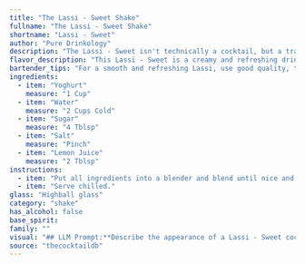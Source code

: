 ```yaml
---
title: "The Lassi - Sweet Shake"
fullname: "The Lassi - Sweet Shake"
shortname: "Lassi - Sweet"
author: "Pure Drinkology"
description: "The Lassi - Sweet isn't technically a cocktail, but a traditional Indian beverage. It belongs to the **Milk Punch** family, characterized by its milky base and refreshing nature. Originating in the Indian subcontinent, the Lassi is a centuries-old drink enjoyed for its cooling and hydrating properties. "
flavor_description: "This Lassi - Sweet is a creamy and refreshing drink with a balanced sweet-tart flavor. The yoghurt provides a smooth, tangy base that's tempered by the sweetness of sugar and a hint of salt.  Lemon juice adds a bright acidity that cuts through the richness, leaving a clean, invigorating finish. It's like a luxurious, chilled yogurt drink with a touch of zest. "
bartender_tips: "For a smooth and refreshing Lassi, use good quality, thick yogurt. Blend it with water, sugar, and salt until perfectly smooth, then add lemon juice at the end for a bright zing.  Don't overblend, or you'll end up with a thin, watery lassi. Adjust sweetness and salt to taste. "
ingredients:
  - item: "Yoghurt"
    measure: "1 Cup"
  - item: "Water"
    measure: "2 Cups Cold"
  - item: "Sugar"
    measure: "4 Tblsp"
  - item: "Salt"
    measure: "Pinch"
  - item: "Lemon Juice"
    measure: "2 Tblsp"
instructions:
  - item: "Put all ingredients into a blender and blend until nice and frothy."
  - item: "Serve chilled."
glass: "Highball glass"
category: "shake"
has_alcohol: false
base_spirit:
family: ""
visual: "## LLM Prompt:**Describe the appearance of a Lassi - Sweet cocktail. Imagine a glass filled with this drink. What are the colors, textures, and overall visual impression?** **Consider these ingredients:*** **Yoghurt:** Creamy, white, possibly with slight variations in shade depending on the type of yoghurt used.* **Water:** Transparent, clear, contributing to the overall fluidity of the drink.* **Sugar:** Dissolves in the drink, adding a subtle sweetness but not changing the visual appearance significantly. * **Salt:** A minimal amount, invisible to the naked eye.* **Lemon Juice:** Adds a slight yellowish hue and may create a thin layer of foam on top. **Focus on:*** The overall color and its intensity.* The consistency of the drink – is it thick, smooth, or watery? * Are there any layers or separation visible in the glass? * Does the drink have any shine or sparkle?* Is there any foam or froth present? **Write your description in a descriptive and evocative way.** "
source: "thecocktaildb"
---
```


